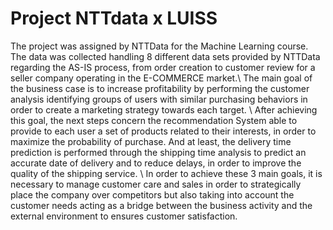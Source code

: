 # Project NTTdata x LUISS 

The project was assigned by NTTData for the Machine Learning course. The data was collected handling 8 different data sets provided by NTTData regarding the AS-IS process, from order creation to customer review for a seller company operating in the E-COMMERCE market.\\
The main goal of the business case is to increase profitability by performing the customer analysis identifying groups of users with similar purchasing behaviors in order to create a marketing strategy towards each target. \\
After achieving this goal, the next steps concern the recommendation System able to provide to each user a set of products related to their interests, in order to maximize the probability of purchase. And at least, the delivery time prediction is performed through the shipping time analysis to predict an accurate date of delivery and to reduce delays, in order to improve the quality of the shipping service. \\
In order to achieve these 3 main goals, it is necessary to manage customer care and sales in order to strategically place the company over competitors but also taking into account the customer needs acting as a bridge between the business activity and the external environment to ensures customer satisfaction.


